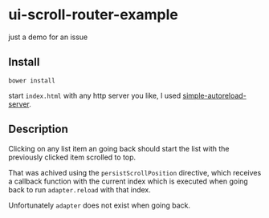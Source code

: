 # ui-scroll-router-example
just a demo for an issue

## Install
`bower install`

start `index.html` with any http server you like, I used [simple-autoreload-server](https://www.npmjs.com/package/simple-autoreload-server).

## Description

Clicking on any list item an going back should start the list with the previously clicked item scrolled to top.

That was achived using the `persistScrollPosition` directive, which receives a callback function with the current index which is executed when going back to run `adapter.reload` with that index.

Unfortunately `adapter` does not exist when going back.
